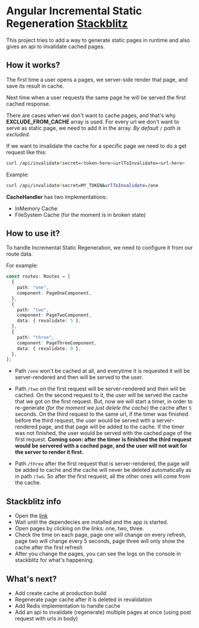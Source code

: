 # Angular Incremental Static Regeneration [Stackblitz](https://stackblitz.com/edit/node-cvlod6?file=server.ts)
This project tries to add a way to generate static pages in runtime and also gives an api to invalidate cached pages.

## How it works?
The first time a user opens a pages, we server-side render that page, and save its result in cache.

Next time when a user requests the same page he will be served the first cached response.

There are cases when we don't want to cache pages, and that's why **EXCLUDE_FROM_CACHE** array is used.
For every url we don't want to serve as static page, we need to add it in the array.
_By default `/` path is excluded._

If we want to invalidate the cache for a specific page we need to do a get request like this:
```bash
curl /api/invalidate?secret=<token-here>&urlToInvalidate=<url-here>
```
Example:
```bash
curl /api/invalidate?secret=MY_TOKEN&urlToInvalidate=/one
```

**CacheHandler** has two implementations:
- InMemory Cache
- FileSystem Cache (for the moment is in broken state)

## How to use it?
To handle Incremental Static Regeneration, we need to configure it from our route data.

For example:
```ts
const routes: Routes = [
  {
    path: "one",
    component: PageOneComponent,
  },
  {
    path: "two",
    component: PageTwoComponent,
    data: { revalidate: 5 },
  },
  {
    path: "three",
    component: PageThreeComponent,
    data: { revalidate: 0 },
  },
];
```

- Path `/one` won't be cached at all, and everytime it is requested it will be server-rendered and then will be served to the user.

- Path `/two` on the first request will be server-rendered and then will be cached. On the second request to it, the user will be served the cache that we got on the first request.
But, now we will start a timer, in order to re-generate _(for the moment we just delete the cache)_ the cache after `5` seconds.
On the third request to the same url, if the timer was finished before the third request, the user would be served with a server-rendered page, and that page will be added to the cache. If the timer was not finished, the user would be served with the cached page of the first request. **Coming soon: after the timer is finished the third request would be servered with a cached page, and the user will not wait for the server to render it first.**

- Path `/three` after the first request that is server-rendered, the page will be added to cache and the cache will never be deleted automatically as in path `/two`. So after the first request, all the other ones will come from the cache.

## Stackblitz info
- Open the [link](https://stackblitz.com/edit/node-cvlod6?file=server.ts)
- Wait until the dependecies are installed and the app is started.
- Open pages by clicking on the links: one, two, three.
- Check the time on each page, page one will change on every refresh, page two will change every 5 seconds, page three will only show the cache after the first refresh
- After you change the pages, you can see the logs on the console in stackblitz for what's happening.

## What's next?
- Add create cache at production build
- Regenerate page cache after it is deleted in revalidation
- Add Redis implementation to handle cache
- Add an api to invalidate (regenerate) multiple pages at once (using post request with urls in body)